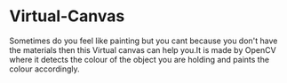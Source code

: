 # Virtual-Canvas
Sometimes do you feel like painting but you cant because you don't have the materials then this Virtual canvas can help you.It is made by OpenCV where it detects the colour of the object you are holding and paints the colour accordingly.
